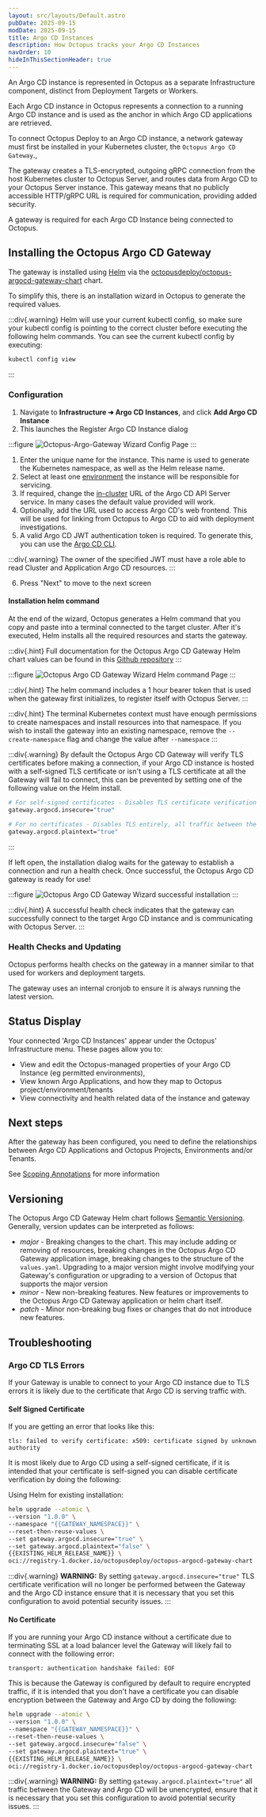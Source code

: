 ```yaml
---
layout: src/layouts/Default.astro
pubDate: 2025-09-15
modDate: 2025-09-15
title: Argo CD Instances
description: How Octopus tracks your Argo CD Instances
navOrder: 10
hideInThisSectionHeader: true
---
```


An Argo CD instance is represented in Octopus as a separate Infrastructure component, distinct from Deployment Targets or Workers.

Each Argo CD instance in Octopus represents a connection to a running Argo CD instance and is used as the anchor in which Argo CD applications are retrieved.

To connect Octopus Deploy to an Argo CD instance, a network gateway must first be installed in your Kubernetes cluster, the `Octopus Argo CD Gateway`.,

The gateway creates a TLS-encrypted, outgoing gRPC connection from the host Kubernetes cluster to Octopus Server, and routes data from Argo CD to your Octopus
Server instance. This gateway means that no publicly accessible HTTP/gRPC URL is required for communication, providing added security.

A gateway is required for each Argo CD Instance being connected to Octopus.

## Installing the Octopus Argo CD Gateway

The gateway is installed using [Helm](https://helm.sh) via the [octopusdeploy/octopus-argocd-gateway-chart](https://hub.docker.com/r/octopusdeploy/octopus-argocd-gateway-chart) chart.

To simplify this, there is an installation wizard in Octopus to generate the required values.

:::div{.warning}
Helm will use your current kubectl config, so make sure your kubectl config is pointing to the correct cluster before executing the following helm commands.
You can see the current kubectl config by executing:
```bash
kubectl config view
```
:::

### Configuration 
1. Navigate to **Infrastructure ➜ Argo CD Instances**, and click **Add Argo CD Instance**
2. This launches the Register Argo CD Instance dialog

:::figure
![Octopus-Argo-Gateway Wizard Config Page](/docs/img/argo-cd/gateway-wizard-config.png)
:::

1. Enter the unique name for the instance. This name is used to generate the Kubernetes namespace, as well as the Helm release name.
2. Select at least one [environment](https://octopus.com/docs/infrastructure/environments) the instance will be responsible for servicing.
3. If required, change the [in-cluster](https://kubernetes.io/docs/concepts/services-networking/dns-pod-service/#services) URL of the Argo CD API Server service. In many cases the default value provided will work.
4. Optionally, add the URL used to access Argo CD's web frontend. This will be used for linking from Octopus to Argo CD to aid with deployment investigations.
5. A valid Argo CD JWT authentication token is required. To generate this, you can use the [Argo CD CLI](https://argo-cd.readthedocs.io/en/stable/user-guide/commands/argocd_account_generate-token/).

:::div{.warning}
The owner of the specified JWT must have a role able to read Cluster and Application Argo CD resources. 
:::

6. Press "Next" to move to the next screen

#### Installation helm command

At the end of the wizard, Octopus generates a Helm command that you copy and paste into a terminal connected to the target cluster. After it's executed, Helm installs all the required resources and starts the gateway.

:::div{.hint}
Full documentation for the Octopus Argo CD Gateway Helm chart values can be found in this [Github repository](https://github.com/OctopusDeploy/octopus-argocd-gateway-chart-docs/tree/main)
:::

:::figure
![Octopus Argo CD Gateway Wizard Helm command Page](/docs/img/argo-cd/gateway-wizard-helm-comand.png)
:::

:::div{.hint}
The helm command includes a 1 hour bearer token that is used when the gateway first initializes, to register itself with Octopus Server.
:::

:::div{.hint}
The terminal Kubernetes context must have enough permissions to create namespaces and install resources into that namespace. If you wish to install the gateway into an existing namespace, remove the `--create-namespace` flag and change the value after `--namespace`
:::

:::div{.warning}
By default the Octopus Argo CD Gateway will verify TLS certificates before making a connection, if your Argo CD instance is hosted with a self-signed TLS certificate or isn't using a TLS certificate at all the Gateway will fail to connect, this can be prevented by setting one of the following value on the Helm install. 
```bash
# For self-signed certificates - Disables TLS certificate verification
gateway.argocd.insecure="true"

# For no certificates - Disables TLS entirely, all traffic between the Gateway and Argo traffic will be unencrypted
gateway.argocd.plaintext="true"
```
:::

If left open, the installation dialog waits for the gateway to establish a connection and run a health check. Once successful, the Octopus Argo CD gateway is ready for use!

:::figure
![Octopus Argo CD Gateway Wizard successful installation](/docs/img/argo-cd/gateway-wizard-success.png)
:::

:::div{.hint}
A successful health check indicates that the gateway can successfully connect to the target Argo CD instance and is communicating with Octopus Server.
:::

### Health Checks and Updating

Octopus performs health checks on the gateway in a manner similar to that used for workers and deployment targets.

The gateway uses an internal cronjob to ensure it is always running the latest version.

## Status Display
Your connected 'Argo CD Instances' appear under the Octopus' Infrastructure menu.
These pages allow you to:
* View and edit the Octopus-managed properties of your Argo CD Instance (eg permitted environments),
* View known Argo Applications, and how they map to Octopus project/environment/tenants
* View connectivity and health related data of the instance and gateway

## Next steps

After the gateway has been configured, you need to define the relationships between Argo CD Applications and Octopus Projects, Environments and/or Tenants.

See [Scoping Annotations](/docs/argo-cd/annotations) for more information

## Versioning
The Octopus Argo CD Gateway Helm chart follows [Semantic Versioning](https://semver.org/). Generally, version updates can be interpreted as follows:

- *major* - Breaking changes to the chart. This may include adding or removing of resources, breaking changes in the Octopus Argo CD Gateway application image, breaking changes to the structure of the `values.yaml`. Upgrading to a major version might involve modifying your Gateway's configuration or upgrading to a version of Octopus that supports the major version
- *minor* - New non-breaking features. New features or improvements to the Octopus Argo CD Gateway application or helm chart itself.
- *patch* - Minor non-breaking bug fixes or changes that do not introduce new features.

## Troubleshooting 
### Argo CD TLS Errors
If your Gateway is unable to connect to your Argo CD instance due to TLS errors it is likely due to the certificate that Argo CD is serving traffic with.

#### Self Signed Certificate
If you are getting an error that looks like this:
```
tls: failed to verify certificate: x509: certificate signed by unknown authority
```
It is most likely due to Argo CD using a self-signed certificate, if it is intended that your certificate is self-signed you can disable certificate verification by doing the following:

Using Helm for existing installation:
```bash
helm upgrade --atomic \
--version "1.0.0" \
--namespace "{{GATEWAY_NAMESPACE}}" \
--reset-then-reuse-values \
--set gateway.argocd.insecure="true" \
--set gateway.argocd.plaintext="false" \
{{EXISTING_HELM_RELEASE_NAME}} \
oci://registry-1.docker.io/octopusdeploy/octopus-argocd-gateway-chart
``` 
:::div{.warning}
**WARNING:** By setting `gateway.argocd.insecure="true"` TLS certificate verification will no longer be performed between the Gateway and the Argo CD instance ensure that it is necessary that you set this configuration to avoid potential security issues.
:::

#### No Certificate
If you are running your Argo CD instance without a certificate due to terminating SSL at a load balancer level the Gateway will likely fail to connect with the following error: 
```
transport: authentication handshake failed: EOF
```

This is because the Gateway is configured by default to require encrypted traffic, if it is intended that you don't have a certificate you can disable encryption between the Gateway and Argo CD by doing the following: 
```bash
helm upgrade --atomic \
--version "1.0.0" \
--namespace "{{GATEWAY_NAMESPACE}}" \
--reset-then-reuse-values \
--set gateway.argocd.insecure="false" \
--set gateway.argocd.plaintext="true" \
{{EXISTING_HELM_RELEASE_NAME}} \
oci://registry-1.docker.io/octopusdeploy/octopus-argocd-gateway-chart
``` 
:::div{.warning}
**WARNING:** By setting `gateway.argocd.plaintext="true"` all traffic between the Gateway and Argo CD will be unencrypted, ensure that it is necessary that you set this configuration to avoid potential security issues.
:::
